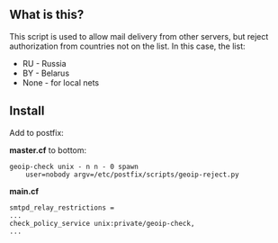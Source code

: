 ## What is this?
This script is used to allow mail delivery from other servers, but reject authorization from countries not on the list.
In this case, the list:
- RU - Russia
- BY - Belarus
- None - for local nets

## Install
Add to postfix:

**master.cf** to bottom:
```
geoip-check unix - n n - 0 spawn
    user=nobody argv=/etc/postfix/scripts/geoip-reject.py
```

**main.cf**
```
smtpd_relay_restrictions =
...
check_policy_service unix:private/geoip-check,
...
```
